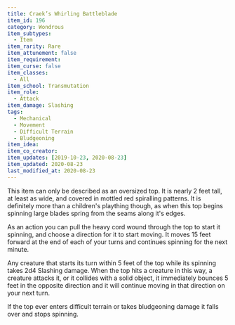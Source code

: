 ```yaml
---
title: Craek’s Whirling Battleblade
item_id: 196
category: Wondrous
item_subtypes:
  - Item
item_rarity: Rare
item_attunement: false
item_requirement:
item_curse: false
item_classes:
  - All
item_school: Transmutation
item_role:
  - Attack
item_damage: Slashing
tags:
  - Mechanical
  - Movement
  - Difficult Terrain
  - Bludgeoning
item_idea:
item_co_creator:
item_updates: [2019-10-23, 2020-08-23]
item_updated: 2020-08-23
last_modified_at: 2020-08-23
---
```


This item can only be described as an oversized top. It is nearly 2 feet tall, at least as wide, and covered in mottled red spiralling patterns. It is definitely more than a children's plaything though, as when this top begins spinning large blades spring from the seams along it's edges.

As an action you can pull the heavy cord wound through the top to start it spinning, and choose a direction for it to start moving. It moves 15 feet forward at the end of each of your turns and continues spinning for the next minute. 

Any creature that starts its turn within 5 feet of the top while its spinning takes 2d4 Slashing damage. When the top hits a creature in this way, a creature attacks it, or it collides with a solid object, it immediately bounces 5 feet in the opposite direction and it will continue moving in that direction on your next turn. 

If the top ever enters difficult terrain or takes bludgeoning damage it falls over and stops spinning.
